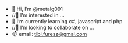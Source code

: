- 👋 Hi, I’m @metalg091
- //👀 I’m interested in ...
- 🌱 I’m currently learning c#, javascript and php
- //💞️ I’m looking to collaborate on ...
- 📫 email: tibi.furesz@gmai.com

<!---
metalg091/metalg091 is a ✨ special ✨ repository because its `README.md` (this file) appears on your GitHub profile.
You can click the Preview link to take a look at your changes.
--->

